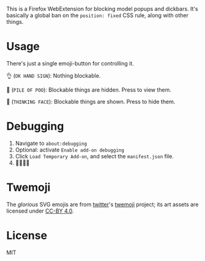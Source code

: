 This is a Firefox WebExtension for blocking model popups and dickbars.
It's basically a global ban on the `position: fixed` CSS rule,
along with other things.

Usage
=====
There's just a single emoji-button for controlling it. 

👌 (`OK HAND SIGN`): Nothing blockable.

💩 (`PILE OF POO`): Blockable things are hidden. Press to view them.

🤔 (`THINKING FACE`): Blockable things are shown. Press to hide them.

Debugging
=========
1. Navigate to `about:debugging`
2. Optional: activate `Enable add-on debugging`
3. Click `Load Temporary Add-on`, and select the `manifest.json` file.
4. 💩💩💩💩

Twemoji
=======
The *glorious* SVG emojis are from [twitter](https://twitter.com)'s [twemoji](https://github.com/twitter/twemoji) project;
its art assets are licensed under [CC-BY 4.0](https://creativecommons.org/licenses/by/4.0/).

License
=======
MIT

